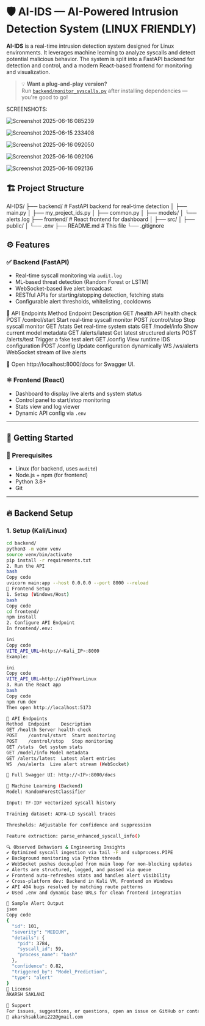 # 🛡️ AI-IDS — AI-Powered Intrusion Detection System (LINUX FRIENDLY)

**AI-IDS** is a real-time intrusion detection system designed for Linux environments. It leverages machine learning to analyze syscalls and detect potential malicious behavior. The system is split into a FastAPI backend for detection and control, and a modern React-based frontend for monitoring and visualization.

> 💡 **Want a plug-and-play version?**  
> Run [`backend/monitor_syscalls.py`](backend/monitor_syscalls.py) after installing dependencies — you're good to go!



SCREENSHOTS:

![Screenshot 2025-06-16 085239](https://github.com/user-attachments/assets/84a076c2-b218-4e88-90f2-cf7e7c42fc04)


![Screenshot 2025-06-15 233408](https://github.com/user-attachments/assets/32f1e889-9aab-4e5a-ac48-a939e2a998b1)


![Screenshot 2025-06-16 092050](https://github.com/user-attachments/assets/814276c7-26bb-4160-a1ae-2b96acc3ca9a)


![Screenshot 2025-06-16 092106](https://github.com/user-attachments/assets/f5f63179-b55b-4fa1-beb9-7a35805fb045)

![Screenshot 2025-06-16 092136](https://github.com/user-attachments/assets/c01b1c7b-3fec-468a-b49e-aa1eb18966f4)






## 🏗️ Project Structure

AI-IDS/
├── backend/ # FastAPI backend for real-time detection
│ ├── main.py
│ ├── my_project_ids.py
│ ├── common.py
│ ├── models/
│ └── alerts.log
├── frontend/ # React frontend for dashboard
│ ├── src/
│ ├── public/
│ └── .env
├── README.md # This file
└── .gitignore


## ⚙️ Features

### ✅ Backend (FastAPI)
- Real-time syscall monitoring via `audit.log`
- ML-based threat detection (Random Forest or LSTM)
- WebSocket-based live alert broadcast
- RESTful APIs for starting/stopping detection, fetching stats
- Configurable alert thresholds, whitelisting, cooldowns

📡 API Endpoints
Method	Endpoint	Description
GET	/health	API health check
POST	/control/start	Start real-time syscall monitor
POST	/control/stop	Stop syscall monitor
GET	/stats	Get real-time system stats
GET	/model/info	Show current model metadata
GET	/alerts/latest	Get latest structured alerts
POST	/alerts/test	Trigger a fake test alert
GET	/config	View runtime IDS configuration
POST	/config	Update configuration dynamically
WS	/ws/alerts	WebSocket stream of live alerts

📘 Open http://localhost:8000/docs for Swagger UI.


### ⚛️ Frontend (React)
- Dashboard to display live alerts and system status
- Control panel to start/stop monitoring
- Stats view and log viewer
- Dynamic API config via `.env`

---

## 🚀 Getting Started

### 🔧 Prerequisites
- Linux (for backend, uses `auditd`)
- Node.js + npm (for frontend)
- Python 3.8+
- Git

---

## 🔥 Backend Setup

### 1. Setup (Kali/Linux)
```bash
cd backend/
python3 -m venv venv
source venv/bin/activate
pip install -r requirements.txt
2. Run the API
bash
Copy code
uvicorn main:app --host 0.0.0.0 --port 8000 --reload
🎨 Frontend Setup
1. Setup (Windows/Host)
bash
Copy code
cd frontend/
npm install
2. Configure API Endpoint
In frontend/.env:

ini
Copy code
VITE_API_URL=http://<Kali_IP>:8000
Example:

ini
Copy code
VITE_API_URL=http://ipOfYourLinux
3. Run the React app
bash
Copy code
npm run dev
Then open http://localhost:5173

📡 API Endpoints
Method	Endpoint	Description
GET	/health	Server health check
POST	/control/start	Start monitoring
POST	/control/stop	Stop monitoring
GET	/stats	Get system stats
GET	/model/info	Model metadata
GET	/alerts/latest	Latest alert entries
WS	/ws/alerts	Live alert stream (WebSocket)

📘 Full Swagger UI: http://<IP>:8000/docs

🧠 Machine Learning (Backend)
Model: RandomForestClassifier

Input: TF-IDF vectorized syscall history

Training dataset: ADFA-LD syscall traces

Thresholds: Adjustable for confidence and suppression

Feature extraction: parse_enhanced_syscall_info()

🔍 Observed Behaviors & Engineering Insights
✔️ Optimized syscall ingestion via tail -F and subprocess.PIPE
✔️ Background monitoring via Python threads
✔️ WebSocket pushes decoupled from main loop for non-blocking updates
✔️ Alerts are structured, logged, and passed via queue
✔️ Frontend auto-refreshes stats and handles alert visibility
✔️ Cross-platform dev: Backend in Kali VM, Frontend on Windows
✔️ API 404 bugs resolved by matching route patterns
✔️ Used .env and dynamic base URLs for clean frontend integration

📁 Sample Alert Output
json
Copy code
{
  "id": 101,
  "severity": "MEDIUM",
  "details": {
    "pid": 3784,
    "syscall_id": 59,
    "process_name": "bash"
  },
  "confidence": 0.82,
  "triggered_by": "Model_Prediction",
  "type": "alert"
}
📜 License
AKARSH SAKLANI

🙋 Support
For issues, suggestions, or questions, open an issue on GitHub or contact:
📧 akarshsaklani222@gmail.com





